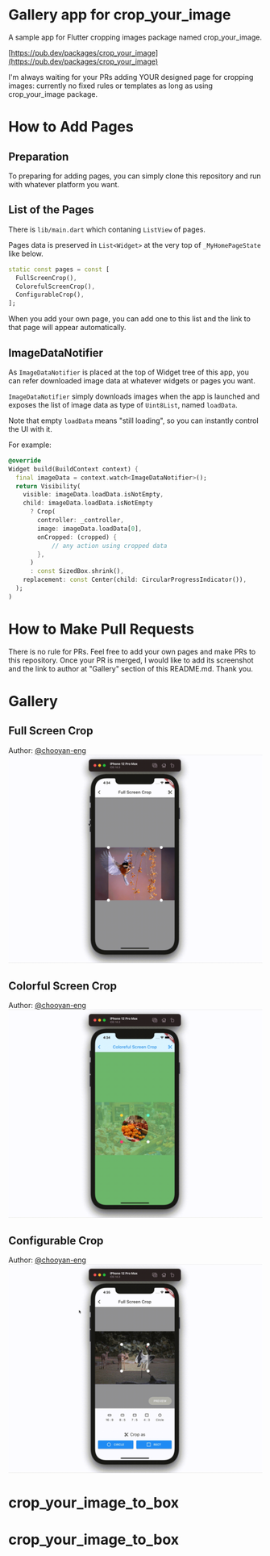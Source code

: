# Gallery app for crop_your_image

A sample app for Flutter cropping images package named crop_your_image.

[https://pub.dev/packages/crop_your_image](https://pub.dev/packages/crop_your_image)

I'm always waiting for your PRs adding YOUR designed page for cropping images: currently no fixed rules or templates as long as using crop_your_image package.

# How to Add Pages

## Preparation

To preparing for adding pages, you can simply clone this repository and run with whatever platform you want.

## List of the Pages

There is `lib/main.dart` which contaning `ListView` of pages.

Pages data is preserved in `List<Widget>` at the very top of `_MyHomePageState` like below.

```dart
static const pages = const [
  FullScreenCrop(),
  ColorefulScreenCrop(),
  ConfigurableCrop(),
];
```

When you add your own page, you can add one to this list and the link to that page will appear automatically.

## ImageDataNotifier

As `ImageDataNotifier` is placed at the top of Widget tree of this app, you can refer downloaded image data at whatever widgets or pages you want.

`ImageDataNotifier` simply downloads images when the app is launched and exposes the list of image data as type of `Uint8List`, named `loadData`.

Note that empty `loadData` means "still loading", so you can instantly control the UI with it.

For example:

```dart
@override
Widget build(BuildContext context) {
  final imageData = context.watch<ImageDataNotifier>();
  return Visibility(
    visible: imageData.loadData.isNotEmpty,
    child: imageData.loadData.isNotEmpty
      ? Crop(
        controller: _controller,
        image: imageData.loadData[0],
        onCropped: (cropped) {
            // any action using cropped data
        },
      )
      : const SizedBox.shrink(),
    replacement: const Center(child: CircularProgressIndicator()),
  );
)
```

# How to Make Pull Requests

There is no rule for PRs. Feel free to add your own pages and make PRs to this repository. Once your PR is merged, I would like to add its screenshot and the link to author at "Gallery" section of this README.md. Thank you.

# Gallery

## Full Screen Crop

Author: [@chooyan-eng](https://github.com/chooyan-eng)
![Full Screen Crop](./screenshots/cyig_1.gif)

## Colorful Screen Crop
Author: [@chooyan-eng](https://github.com/chooyan-eng)
![Colorful Screen Crop](./screenshots/cyig_2.gif)

## Configurable Crop
Author: [@chooyan-eng](https://github.com/chooyan-eng)
![Configurable Crop](./screenshots/cyig_3.gif)

# crop_your_image_to_box
# crop_your_image_to_box
